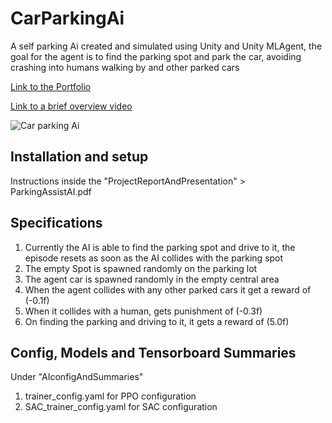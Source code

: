 # CarParkingAi
A self parking Ai created and simulated using Unity and Unity MLAgent, the goal for the agent is to find the parking spot and park the car, avoiding crashing into humans walking by and other parked cars

[Link to the Portfolio](https://pranavmujumdar.com/projects/parking-simulator-unity)

[Link to a brief overview video](https://northeastern.zoom.us/rec/share/jk_2eJj4yNoxpFcURpUijPZ-d1ygxIiiTjTGfeo7X4fL9mkMTVdAAjtKXLqp8c20.W3skka1QrKzvKwUZ?startTime=1608426409000)

![Car parking Ai](https://media.giphy.com/media/VMUfpP35tpAt9xZWUR/giphy.gif)


## Installation and setup
Instructions inside the "ProjectReportAndPresentation" > ParkingAssistAI.pdf

## Specifications
1. Currently the AI is able to find the parking spot and drive to it, the episode resets as soon as the AI collides with the parking spot
2. The empty Spot is spawned randomly on the parking lot
3. The agent car is spawned randomly in the empty central area
4. When the agent collides with any other parked cars it get a reward of (-0.1f)
5. When it collides with a human, gets punishment of (-0.3f)
6. On finding the parking and driving to it, it gets a reward of (5.0f)

## Config, Models and Tensorboard Summaries
Under "AIconfigAndSummaries"

1. trainer_config.yaml for PPO configuration
2. SAC_trainer_config.yaml for SAC configuration
